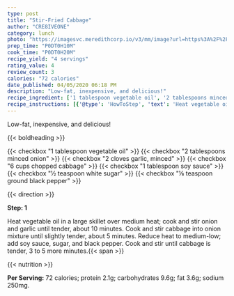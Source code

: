 ```yaml
---
type: post
title: "Stir-Fried Cabbage"
author: "CRE8IVEONE"
category: lunch
photo: "https://imagesvc.meredithcorp.io/v3/mm/image?url=https%3A%2F%2Fimages.media-allrecipes.com%2Fuserphotos%2F864849.jpg"
prep_time: "P0DT0H10M"
cook_time: "P0DT0H20M"
recipe_yield: "4 servings"
rating_value: 4
review_count: 3
calories: "72 calories"
date_published: 04/05/2020 06:18 PM
description: "Low-fat, inexpensive, and delicious!"
recipe_ingredient: ['1 tablespoon vegetable oil', '2 tablespoons minced onion', '2 cloves garlic, minced', '6 cups chopped cabbage', '1 tablespoon soy sauce', '½ teaspoon white sugar', '⅛ teaspoon ground black pepper']
recipe_instructions: [{'@type': 'HowToStep', 'text': 'Heat vegetable oil in a large skillet over medium heat; cook and stir onion and garlic until tender, about 10 minutes. Cook and stir cabbage into onion mixture until slightly tender, about 5 minutes. Reduce heat to medium-low; add soy sauce, sugar, and black pepper. Cook and stir until cabbage is tender, 3 to 5 more minutes.\n'}]
---
```


Low-fat, inexpensive, and delicious! 

{{< boldheading >}}

{{< checkbox "1 tablespoon vegetable oil" >}}
{{< checkbox "2 tablespoons minced onion" >}}
{{< checkbox "2 cloves garlic, minced" >}}
{{< checkbox "6 cups chopped cabbage" >}}
{{< checkbox "1 tablespoon soy sauce" >}}
{{< checkbox "½ teaspoon white sugar" >}}
{{< checkbox "⅛ teaspoon ground black pepper" >}}


{{< direction >}}

**Step: 1**

Heat vegetable oil in a large skillet over medium heat; cook and stir onion and garlic until tender, about 10 minutes. Cook and stir cabbage into onion mixture until slightly tender, about 5 minutes. Reduce heat to medium-low; add soy sauce, sugar, and black pepper. Cook and stir until cabbage is tender, 3 to 5 more minutes.{{< span >}}

{{< nutrition >}}

**Per Serving:** 72 calories; protein 2.1g; carbohydrates 9.6g; fat 3.6g; sodium 250mg.